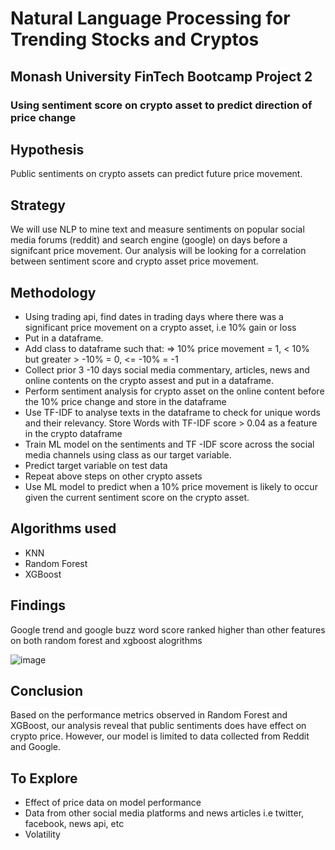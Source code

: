 # Natural Language Processing for Trending Stocks and Cryptos
## Monash University FinTech Bootcamp Project 2
### Using sentiment score on crypto asset to predict direction of price change

## Hypothesis
Public sentiments on crypto assets can predict future price movement.


## Strategy
We will use NLP to mine text and measure sentiments on popular social media forums (reddit) and search engine (google) on days before a signifcant price movement. Our analysis will be looking for a correlation between sentiment score and crypto asset price movement.



## Methodology
- Using trading api, find dates in trading days where there was a significant price movement on a crypto asset, i.e 10% gain or loss
- Put in a dataframe.
- Add class to dataframe such that: => 10% price movement = 1, < 10% but greater > -10% = 0,  <= -10% = -1
- Collect prior 3 -10 days social media commentary, articles, news and online contents on the crypto assest and put in a dataframe.
- Perform sentiment analysis for crypto asset on the online content before the 10% price change and store in the dataframe
- Use TF-IDF to analyse texts in the dataframe to check for unique words and their relevancy. Store Words with TF-IDF score > 0.04 as a feature in the crypto dataframe
- Train ML model on the sentiments and TF -IDF score across the social media channels using class as our target variable.
- Predict target variable on test data
- Repeat above steps on other crypto assets 
- Use ML model to predict when a 10% price movement is likely to occur given the current sentiment score on the crypto asset.

## Algorithms used
- KNN
- Random Forest
- XGBoost

## Findings
Google trend and google buzz word score ranked higher than other features on both random forest and xgboost alogrithms

![image](https://user-images.githubusercontent.com/34574729/144804236-2a115c8c-af7a-48b7-8f2a-cb4880ffa51f.png)


## Conclusion
Based on the performance metrics observed in Random Forest and XGBoost, our analysis reveal that public sentiments does have effect on crypto price. However, our model is limited to data collected from Reddit and Google. 

## To Explore
-  Effect of price data on model performance
-  Data from other social media platforms and news articles i.e twitter, facebook, news api, etc
-  Volatility
